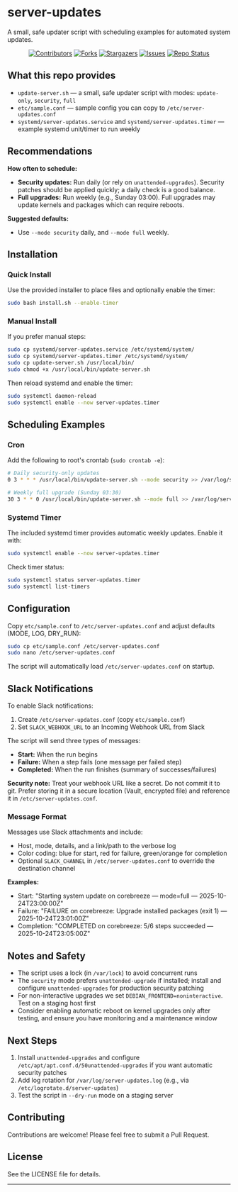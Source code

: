 # server-updates

A small, safe updater script with scheduling examples for automated system updates.

<div align="center">

[![Contributors][contributors-shield]][contributors-url]
[![Forks][forks-shield]][forks-url]
[![Stargazers][stars-shield]][stars-url]
[![Issues][issues-shield]][issues-url]
[![Repo Status][repo-shield]][repo-url]

</div>

## What this repo provides

- `update-server.sh` — a small, safe updater script with modes: `update-only`, `security`, `full`
- `etc/sample.conf` — sample config you can copy to `/etc/server-updates.conf`
- `systemd/server-updates.service` and `systemd/server-updates.timer` — example systemd unit/timer to run weekly

## Recommendations

**How often to schedule:**
- **Security updates:** Run daily (or rely on `unattended-upgrades`). Security patches should be applied quickly; a daily check is a good balance.
- **Full upgrades:** Run weekly (e.g., Sunday 03:00). Full upgrades may update kernels and packages which can require reboots.

**Suggested defaults:**
- Use `--mode security` daily, and `--mode full` weekly.

## Installation

### Quick Install

Use the provided installer to place files and optionally enable the timer:

```bash
sudo bash install.sh --enable-timer
```

### Manual Install

If you prefer manual steps:

```bash
sudo cp systemd/server-updates.service /etc/systemd/system/
sudo cp systemd/server-updates.timer /etc/systemd/system/
sudo cp update-server.sh /usr/local/bin/
sudo chmod +x /usr/local/bin/update-server.sh
```

Then reload systemd and enable the timer:

```bash
sudo systemctl daemon-reload
sudo systemctl enable --now server-updates.timer
```

## Scheduling Examples

### Cron

Add the following to root's crontab (`sudo crontab -e`):

```bash
# Daily security-only updates
0 3 * * * /usr/local/bin/update-server.sh --mode security >> /var/log/server-updates.log 2>&1

# Weekly full upgrade (Sunday 03:30)
30 3 * * 0 /usr/local/bin/update-server.sh --mode full >> /var/log/server-updates.log 2>&1
```

### Systemd Timer

The included systemd timer provides automatic weekly updates. Enable it with:

```bash
sudo systemctl enable --now server-updates.timer
```

Check timer status:

```bash
sudo systemctl status server-updates.timer
sudo systemctl list-timers
```

## Configuration

Copy `etc/sample.conf` to `/etc/server-updates.conf` and adjust defaults (MODE, LOG, DRY_RUN):

```bash
sudo cp etc/sample.conf /etc/server-updates.conf
sudo nano /etc/server-updates.conf
```

The script will automatically load `/etc/server-updates.conf` on startup.

## Slack Notifications

To enable Slack notifications:

1. Create `/etc/server-updates.conf` (copy `etc/sample.conf`)
2. Set `SLACK_WEBHOOK_URL` to an Incoming Webhook URL from Slack

The script will send three types of messages:
- **Start:** When the run begins
- **Failure:** When a step fails (one message per failed step)
- **Completed:** When the run finishes (summary of successes/failures)

**Security note:** Treat your webhook URL like a secret. Do not commit it to git. Prefer storing it in a secure location (Vault, encrypted file) and reference it in `/etc/server-updates.conf`.

### Message Format

Messages use Slack attachments and include:
- Host, mode, details, and a link/path to the verbose log
- Color coding: blue for start, red for failure, green/orange for completion
- Optional `SLACK_CHANNEL` in `/etc/server-updates.conf` to override the destination channel

**Examples:**
- Start: "Starting system update on corebreeze — mode=full — 2025-10-24T23:00:00Z"
- Failure: "FAILURE on corebreeze: Upgrade installed packages (exit 1) — 2025-10-24T23:01:00Z"
- Completion: "COMPLETED on corebreeze: 5/6 steps succeeded — 2025-10-24T23:05:00Z"

## Notes and Safety

- The script uses a lock (in `/var/lock`) to avoid concurrent runs
- The `security` mode prefers `unattended-upgrade` if installed; install and configure `unattended-upgrades` for production security patching
- For non-interactive upgrades we set `DEBIAN_FRONTEND=noninteractive`. Test on a staging host first
- Consider enabling automatic reboot on kernel upgrades only after testing, and ensure you have monitoring and a maintenance window

## Next Steps

1. Install `unattended-upgrades` and configure `/etc/apt/apt.conf.d/50unattended-upgrades` if you want automatic security patches
2. Add log rotation for `/var/log/server-updates.log` (e.g., via `/etc/logrotate.d/server-updates`)
3. Test the script in `--dry-run` mode on a staging server

## Contributing

Contributions are welcome! Please feel free to submit a Pull Request.

## License

See the LICENSE file for details.

---

[contributors-shield]: https://img.shields.io/github/contributors/ashraftown/server-updates.svg?style=flat-square
[contributors-url]: https://github.com/ashraftown/server-updates/graphs/contributors
[forks-shield]: https://img.shields.io/github/forks/ashraftown/server-updates.svg?style=flat-square
[forks-url]: https://github.com/ashraftown/server-updates/network/members
[stars-shield]: https://img.shields.io/github/stars/ashraftown/server-updates.svg?style=flat-square
[stars-url]: https://github.com/ashraftown/server-updates/stargazers
[issues-shield]: https://img.shields.io/github/issues/ashraftown/server-updates.svg?style=flat-square
[issues-url]: https://github.com/ashraftown/server-updates/issues
[repo-shield]: https://img.shields.io/github/last-commit/ashraftown/server-updates.svg?style=flat-square
[repo-url]: https://github.com/ashraftown/server-updates/commits/main